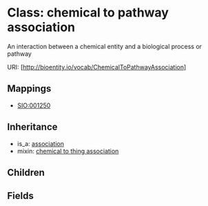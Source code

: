 # Class: chemical to pathway association


An interaction between a chemical entity and a biological process or pathway

URI: [http://bioentity.io/vocab/ChemicalToPathwayAssociation]
## Mappings

 * [SIO:001250](http://semanticscience.org/resource/SIO_001250)
## Inheritance

 *  is_a: [association](Association.md)
 *  mixin: [chemical to thing association](ChemicalToThingAssociation.md)
## Children

## Fields

